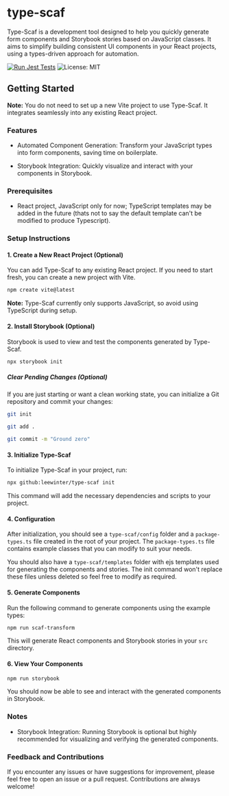 # type-scaf

Type-Scaf is a development tool designed to help you quickly generate form components and Storybook stories based on JavaScript classes. It aims to simplify building consistent UI components in your React projects, using a types-driven approach for automation.

[![Run Jest Tests](https://github.com/leewinter/type-scaf/actions/workflows/jest-tests.yaml/badge.svg)](https://github.com/leewinter/type-scaf/actions/workflows/jest-tests.yaml)
![License: MIT](https://img.shields.io/github/license/leewinter/type-scaf)

## Getting Started

**Note:** You do not need to set up a new Vite project to use Type-Scaf. It integrates seamlessly into any existing React project.

### Features

- Automated Component Generation: Transform your JavaScript types into form components, saving time on boilerplate.

- Storybook Integration: Quickly visualize and interact with your components in Storybook.

### Prerequisites

- React project, JavaScript only for now; TypeScript templates may be added in the future (thats not to say the default template can't be modified to produce Typescript).

### Setup Instructions

#### 1. Create a New React Project (Optional)

You can add Type-Scaf to any existing React project. If you need to start fresh, you can create a new project with Vite.

```Bash
npm create vite@latest
```

**Note:** Type-Scaf currently only supports JavaScript, so avoid using TypeScript during setup.

#### 2. Install Storybook (Optional)

Storybook is used to view and test the components generated by Type-Scaf.

```Bash
npx storybook init
```

##### Clear Pending Changes (Optional)

If you are just starting or want a clean working state, you can initialize a Git repository and commit your changes:

```Bash
git init

git add .

git commit -m "Ground zero"
```

#### 3. Initialize Type-Scaf

To initialize Type-Scaf in your project, run:

```Bash
npx github:leewinter/type-scaf init
```

This command will add the necessary dependencies and scripts to your project.

#### 4. Configuration

After initialization, you should see a `type-scaf/config` folder and a `package-types.ts` file created in the root of your project. The `package-types.ts` file contains example classes that you can modify to suit your needs.

You should also have a `type-scaf/templates` folder with ejs templates used for generating the components and stories. The init command won't replace these files unless deleted so feel free to modify as required.

#### 5. Generate Components

Run the following command to generate components using the example types:

```Bash
npm run scaf-transform
```

This will generate React components and Storybook stories in your `src` directory.

#### 6. View Your Components

```Bash
npm run storybook
```

You should now be able to see and interact with the generated components in Storybook.

### Notes

- Storybook Integration: Running Storybook is optional but highly recommended for visualizing and verifying the generated components.

### Feedback and Contributions

If you encounter any issues or have suggestions for improvement, please feel free to open an issue or a pull request. Contributions are always welcome!
